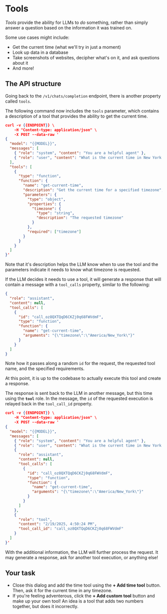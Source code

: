 # Tools

_Tools_ provide the ability for LLMs to _do_ something, rather than simply answer a question based on the information it was trained on.

Some use cases might include:

- Get the current time (what we'll try in just a moment)
- Look up data in a database
- Take screenshots of websites, decipher what's on it, and ask questions about it
- And more!

## The API structure

Going back to the `/v1/chats/completion` endpoint, there is another property called `tools`. 

The following command now includes the `tools` parameter, which contains a description of a tool that provides the ability to get the current time.

```json with-copy highlight=11-27
curl -v {{ENDPOINT}} \
    -H "Content-type: application/json" \
    -X POST --data-raw '
{
  "model": "{{MODEL}}",
  "messages": [
    { "role": "system", "content": "You are a helpful agent" },
    { "role": "user", "content": "What is the current time in New York City?" }
  ],
  "tools": [
    {
      "type": "function",
      "function": {
        "name": "get-current-time",
        "description": "Get the current time for a specified timezone",
        "parameters": {
          "type": "object",
          "properties": {
            "timezone": {
              "type": "string",
              "description": "The requested timezone"
            }
          },
          "required": ["timezone"]
        }
      }
    }
  ]
}'
```

Note that it's description helps the LLM know when to use the tool and the parameters indicate it needs to know what timezone is requested.

If the LLM decides it needs to use a tool, it will generate a response that will contain a message with a `tool_calls` property, similar to the following:

```json
{
  "role": "assistant",
  "content": null,
  "tool_calls": [
    {
      "id": "call_oz8QXTQqD6CKZj0q68FWVdmF",
      "type": "function",
      "function": {
        "name": "get-current-time",
        "arguments": "{\"timezone\":\"America/New_York\"}"
      }
    }
  ]
}
```

Note how it passes along a random `id` for the request, the requested tool name, and the specified requirements.

At this point, it is up to the codebase to actually execute this tool and create a response.

The response is sent back to the LLM in another message, but this time using the **`tool`** role. In the message, the `id` of the requested execution is relayed back in the `tool_call_id` property.

```json with-copy highlight=23-27
curl -v {{ENDPOINT}} \
    -H "Content-type: application/json" \
    -X POST --data-raw '
{
  "model": "{{MODEL}}",
  "messages": [
    { "role": "system", "content": "You are a helpful agent" },
    { "role": "user", "content": "What is the current time in New York City?" },
    { 
      "role": "assistant",
      "content": null,
      "tool_calls": [
        {
          "id": "call_oz8QXTQqD6CKZj0q68FWVdmF",
          "type": "function",
          "function": {
            "name": "get-current-time",
            "arguments": "{\"timezone\":\"America/New_York\"}"
          }
        }
      ]
    },
    {
      "role": "tool",
      "content": "2/19/2025, 4:50:24 PM",
      "tool_call_id": "call_oz8QXTQqD6CKZj0q68FWVdmF"
    }
  ]
}'
```

With the additional information, the LLM will further process the request. It may generate a response, ask for another tool execution, or anything else!


## Your task

- Close this dialog and add the time tool using the **+ Add time tool** button. Then, ask it for the current time in any timezone.
- If you're feeling adventerous, click the **+ Add custom tool** button and make up your own tool! An idea is a tool that adds two numbers together, but does it incorrectly.
